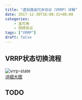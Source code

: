 ```yaml
---
title: "虚拟路由冗余协议（VRRP）详解"
date: 2017-12-30T16:08:31+08:00
categories:
    - 高可用
    - 网络协议
tags: ["VRRP"]
draft: false
---
```

## VRRP状态切换流程
![vrrp-state](/vrrp-protocol/vrrp-state-simple.png)  
[详细大图](/vrrp-protocol/vrrp-state.png)

## TODO
